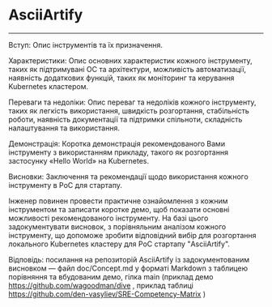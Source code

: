 # AsciiArtify
---

Вступ: Опис інструментів та їх призначення.

Характеристики: Опис основних характеристик кожного інструменту, таких як підтримувані ОС та архітектури, можливість автоматизації, наявність додаткових функцій, таких як моніторинг та керування Kubernetes кластером.

Переваги та недоліки: Опис переваг та недоліків кожного інструменту, таких як легкість використання, швидкість розгортання, стабільність роботи, наявність документації та підтримки спільноти, складність налаштування та використання.

Демонстрація: Коротка демонстрація рекомендованого Вами інструменту з використанням прикладу, такого як розгортання застосунку «Hello World» на Kubernetes.

Висновки: Заключення та рекомендації щодо використання кожного інструменту в PoC для стартапу.

Інженер повинен провести практичне ознайомлення з кожним інструментом та записати коротке демо, щоб показати основні можливості рекомендованого інструменту. На базі цього задокументувати висновок, з порівняльним аналізом кожного інструменту, що допоможе зробити відповідний вибір для розгортання локального Kubernetes кластеру для PoC стартапу "AsciiArtify".

Відповідь: посилання на репозиторій AsciiArtify із задокументованим висновком — файл doc/Concept.md у форматі Markdown з таблицею порівняння та вбудованим демо, гілка main (приклад демо https://github.com/wagoodman/dive , приклад таблиці https://github.com/den-vasyliev/SRE-Competency-Matrix )

